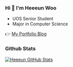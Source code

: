 ### Hi 👋 I'm Heeeun Woo
* UOS Senior Student
* Major in Computer Science

👉 [My Portfolio Blog](https://hini7.tistory.com/)

### Github Stats
[![Heeeun GitHub Stats](https://github-readme-stats.vercel.app/api?username=gmldms784&show_icons=true&count_private=true)](https://github.com/anandmainali)
